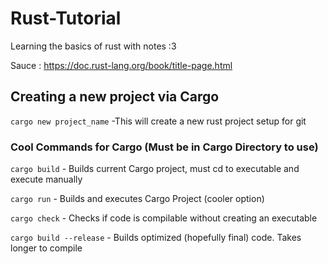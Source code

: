 # Rust-Tutorial
Learning the basics of rust with notes :3

Sauce : https://doc.rust-lang.org/book/title-page.html

## Creating a new project via Cargo

`cargo new project_name` -This will create a new rust project setup for git

### Cool Commands for Cargo (Must be in Cargo Directory to use)

`cargo build`  - Builds current Cargo project, must cd to executable and execute manually

`cargo run` - Builds and executes Cargo Project (cooler option)

`cargo check` - Checks if code is compilable without creating an executable

`cargo build --release` - Builds optimized (hopefully final) code. Takes longer to compile